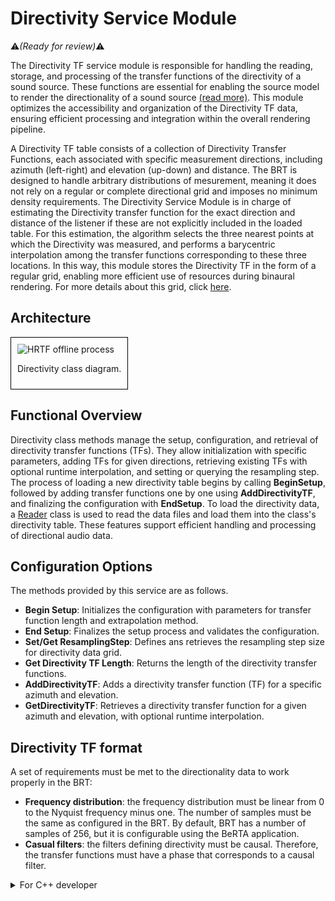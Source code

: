 # Directivity Service Module
:warning:*(Ready for review)*:warning:

The Directivity TF service module is responsible for handling the reading, storage, and processing of the transfer functions of the directivity of a sound source. These functions are essential for enabling the source model to render the directionality of a sound source [(read more)](../source-models/directivity-source-model.md). This module optimizes the accessibility and organization of the Directivity TF data, ensuring efficient processing and integration within the overall rendering pipeline.

A Directivity TF table consists of a collection of Directivity Transfer Functions, each associated with specific measurement directions, including azimuth (left-right) and elevation (up-down) and distance. The BRT is designed to handle arbitrary distributions of mesurement, meaning it does not rely on a regular or complete directional grid and imposes no minimum density requirements. The Directivity Service Module is in charge of estimating the Directivity transfer function for the exact direction and distance of the listener if these are not explicitly included in the loaded table. For this estimation, the algorithm selects the three nearest points at which the Directivity was measured, and performs a barycentric interpolation among the transfer functions corresponding to these three locations. In this way, this module stores the Directivity TF in the form of a regular grid, enabling more efficient use of resources during binaural rendering. For more details about this grid, click [here](../../assets/technical-report/SONICOM_TR3.1_BRT%20REGULAR%20GRID%20DISTRIBUTION%20OF%20POINTS%20IN%20THE%20SPHERE%20USED%20BY%20THE%20BRT.pdf). 


## Architecture

<div style="border: 1px solid #000; padding: 10px; display: inline-block;">
    <img src="/BRT-Documentation/assets/sysmldiagrams/none.png" alt="HRTF offline process" style="display: block; margin: 0 auto;">
    <p style="text-align: center;">Directivity class diagram.</p>
</div>

## Functional Overview

Directivity class methods manage the setup, configuration, and retrieval of directivity transfer functions (TFs). They allow initialization with specific parameters, adding TFs for given directions, retrieving existing TFs with optional runtime interpolation, and setting or querying the resampling step. The process of loading a new directivity table begins by calling **BeginSetup**, followed by adding transfer functions one by one using **AddDirectivityTF**, and finalizing the configuration with **EndSetup**. To load the directivity data, a [Reader](../readers/index.md) class is used to read the data files and load them into the class's directivity table. These features support efficient handling and processing of directional audio data.


## Configuration Options

The methods provided by this service are as follows.

- **Begin Setup**: Initializes the configuration with parameters for transfer function length and extrapolation method.  
- **End Setup**: Finalizes the setup process and validates the configuration.  
- **Set/Get ResamplingStep**: Defines ans retrieves the resampling step size for directivity data grid.  
- **Get Directivity TF Length**: Returns the length of the directivity transfer functions.  
- **AddDirectivityTF**: Adds a directivity transfer function (TF) for a specific azimuth and elevation.  
- **GetDirectivityTF**: Retrieves a directivity transfer function for a given azimuth and elevation, with optional runtime interpolation.  

## Directivity TF format

A set of requirements must be met to the directionality data to work properly in the BRT:

- **Frequency distribution**: the frequency distribution must be linear from 0 to the Nyquist frequency minus one. The number of samples must be the same as configured in the BRT. By default, BRT has a number of samples of 256, but it is configurable using the BeRTA application. 
- **Casual filters**: the filters defining directivity must be causal. Therefore, the transfer functions must have a phase that corresponds to a causal filter. 

<details>
<summary>For C++ developer</summary>
Section under construction
</details>